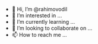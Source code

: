 - 👋 Hi, I’m @rahimovodil
- 👀 I’m interested in ...
- 🌱 I’m currently learning ...
- 💞️ I’m looking to collaborate on ...
- 📫 How to reach me ...

<!---
rahimovodil/rahimovodil is a ✨ special ✨ repository because its `README.md` (this file) appears on your GitHub profile.
You can click the Preview link to take a look at your changes.
--->
